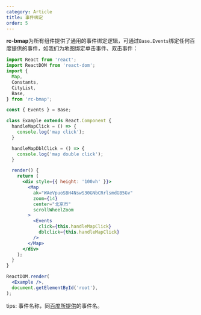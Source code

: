 ```yaml
---
category: Article
title: 事件绑定
order: 5
---
```


**rc-bmap**为所有组件提供了通用的事件绑定逻辑，可通过`Base.Events`绑定任何百度提供的事件，如我们为地图绑定单击事件、双击事件：

```jsx
import React from 'react';
import ReactDOM from 'react-dom';
import {
  Map,
  Constants,
  CityList,
  Base,
} from 'rc-bmap';

const { Events } = Base;

class Example extends React.Component {
  handleMapClick = () => {
    console.log('map click');
  }

  handleMapDblClick = () => {
    console.log('map double click');
  }

  render() {
    return (
      <div style={{ height: '100vh' }}>
        <Map
          ak="WAeVpuoSBH4NswS30GNbCRrlsmdGB5Gv"
          zoom={14}
          center="北京市"
          scrollWheelZoom
        >
          <Events 
            click={this.handleMapClick}
            dblclick={this.handleMapClick}
          />
        </Map>
      </div>
    );
  }
}

ReactDOM.render(
  <Example />,
  document.getElementById('root'),
);

```

tips: 事件名称，同[百度所提供](http://lbsyun.baidu.com/cms/jsapi/reference/jsapi_reference_3_0.html)的事件名。